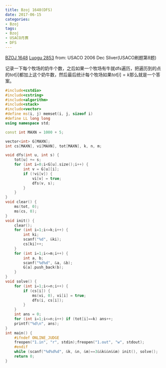 ```yaml
---
title: Bzoj 1648(DFS)
date: 2017-06-15
categories:
- Bzoj
tags:
- Bzoj
- USACO月赛
- DFS
---
```

[BZOJ 1648](http://www.lydsy.com/JudgeOnline/problem.php?id=1648)
[Luogu 2853](https://www.luogu.org/problem/show?pid=2853)
from: USACO 2006 Dec Sliver(USACO刷题第8题)

记录一下每个牧场的奶牛个数，之后如果一个牧场有牛就dfs遍历，把遍历到的点的$tot[i]$都加上这个奶牛数，然后最后统计每个牧场如果$tot[i]=k$那么就是一个答案。
<!-- more -->
```c++
#include<cstdio>
#include<cstring>
#include<algorithm>
#include<stack>
#include<vector>
#define ms(i, j) memset(i, j, sizeof i)
#define LL long long
using namespace std;

const int MAXN = 1000 + 5;

vector<int> G[MAXN];
int cs[MAXN], vi[MAXN], tot[MAXN], k, n, m;

void dfs(int u, int s) {
	tot[u] += s;
	for (int i=0;i<G[u].size();i++) {
		int v = G[u][i];
		if (!vi[v]) {
			vi[v] = true;
			dfs(v, s);
		}
	}
}
void clear() {
	ms(tot, 0);
	ms(cs, 0);
}
void init() {
	clear();
	for (int i=1;i<=k;i++) {
		int ki;
		scanf("%d", &ki);
		cs[ki]++;
	}
	for (int i=1;i<=m;i++) {
		int a, b;
		scanf("%d%d", &a, &b);
		G[a].push_back(b);
	}
}
void solve() {
	for (int i=1;i<=n;i++) {
		if (cs[i]) {
			ms(vi, 0), vi[i] = true;
			dfs(i, cs[i]);
		}
	}
	int ans = 0;
	for (int i=1;i<=n;i++) if (tot[i]==k) ans++;
	printf("%d\n", ans);
}
int main() {
	#ifndef ONLINE_JUDGE
	freopen("1.in", "r", stdin);freopen("1.out", "w", stdout);
	#endif
	while (scanf("%d%d%d", &k, &n, &m)==3&&k&&n&&m) init(), solve();
	return 0;
}
```
